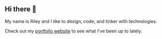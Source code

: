 ## Hi there 👋 

My name is Riley and I like to design, code, and tinker with technologies.

Check out my [portfolio website](https://rileyperalta.com/) to see what I've been up to lately.
